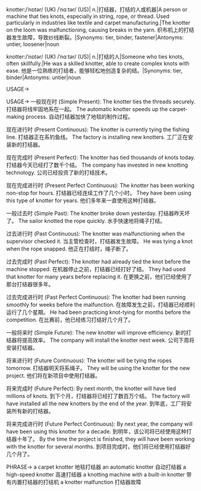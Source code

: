 knotter:/ˈnɒtər/ (UK) /ˈnɑːtər/ (US)| n.|打结器，打结的人或机器|A person or machine that ties knots, especially in string, rope, or thread.  Used particularly in industries like textile and carpet manufacturing.|The knotter on the loom was malfunctioning, causing breaks in the yarn.  织布机上的打结器发生故障，导致纱线断裂。|Synonyms: tier, binder, fastener|Antonyms: untier, loosener|noun

knotter:/ˈnɒtər/ (UK) /ˈnɑːtər/ (US)| n.|打结的人|Someone who ties knots, often skillfully.|He was a skilled knotter, able to create complex knots with ease. 他是一位熟练的打结者，能够轻松地创造复杂的结。|Synonyms: tier, binder|Antonyms: untier|noun


USAGE->

USAGE->
一般现在时 (Simple Present):
The knotter ties the threads securely. 打结器将线牢固地系在一起。
The automatic knotter speeds up the carpet-making process. 自动打结器加快了地毯的制作过程。

现在进行时 (Present Continuous):
The knotter is currently tying the fishing line. 打结器正在系钓鱼线。
The factory is installing new knotters. 工厂正在安装新的打结器。

现在完成时 (Present Perfect):
The knotter has tied thousands of knots today. 打结器今天已经打了数千个结。
The company has invested in new knotting technology. 公司已经投资了新的打结技术。

现在完成进行时 (Present Perfect Continuous):
The knotter has been working non-stop for hours. 打结器已经连续工作了几个小时。
They have been using this type of knotter for years. 他们多年来一直使用这种打结器。

一般过去时 (Simple Past):
The knotter broke down yesterday. 打结器昨天坏了。
The sailor knotted the rope quickly. 水手快速地将绳子打结。

过去进行时 (Past Continuous):
The knotter was malfunctioning when the supervisor checked it. 当主管检查时，打结器发生故障。
He was tying a knot when the rope snapped. 他正在打结时，绳子断了。

过去完成时 (Past Perfect):
The knotter had already tied the knot before the machine stopped. 在机器停止之前，打结器已经打好了结。
They had used that knotter for many years before replacing it.  在更换之前，他们已经使用了那台打结器很多年。

过去完成进行时 (Past Perfect Continuous):
The knotter had been running smoothly for weeks before the malfunction. 在故障发生之前，打结器已经顺利运行了几个星期。
He had been practicing knot-tying for months before the competition.  在比赛前，他已经练习打结好几个月了。

一般将来时 (Simple Future):
The new knotter will improve efficiency. 新的打结器将提高效率。
The company will install the knotter next week. 公司下周将安装打结器。

将来进行时 (Future Continuous):
The knotter will be tying the ropes tomorrow. 打结器明天将系绳子。
They will be using the knotter for the new project. 他们将在新项目中使用打结器。

将来完成时 (Future Perfect):
By next month, the knotter will have tied millions of knots. 到下个月，打结器将已经打了数百万个结。
The factory will have installed all the new knotters by the end of the year. 到年底，工厂将安装所有新的打结器。

将来完成进行时 (Future Perfect Continuous):
By next year, the company will have been using this knotter for a decade. 到明年，该公司将已经使用这种打结器十年了。
By the time the project is finished, they will have been working with the knotter for several months. 到项目完成时，他们将已经使用打结器好几个月了。



PHRASE->
a carpet knotter 地毯打结器
an automatic knotter 自动打结器
a high-speed knotter 高速打结器
a knotting machine with a built-in knotter 带有内置打结器的打结机
a knotter malfunction 打结器故障
